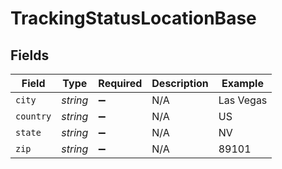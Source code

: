 # TrackingStatusLocationBase


## Fields

| Field              | Type               | Required           | Description        | Example            |
| ------------------ | ------------------ | ------------------ | ------------------ | ------------------ |
| `city`             | *string*           | :heavy_minus_sign: | N/A                | Las Vegas          |
| `country`          | *string*           | :heavy_minus_sign: | N/A                | US                 |
| `state`            | *string*           | :heavy_minus_sign: | N/A                | NV                 |
| `zip`              | *string*           | :heavy_minus_sign: | N/A                | 89101              |